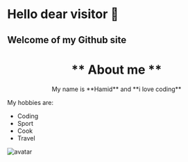 # Hello dear visitor 🧔

## Welcome of my Github site 

<h1 align="center"> ** About me ** </h1>

  <p align="center"> My name is **Hamid** and **i love coding** </p>

My hobbies are:
- Coding
- Sport
- Cook
- Travel

![avatar](https://user-images.githubusercontent.com/28544371/217004504-ed98eabd-000a-447a-82b4-0aab5e7d2165.png)
